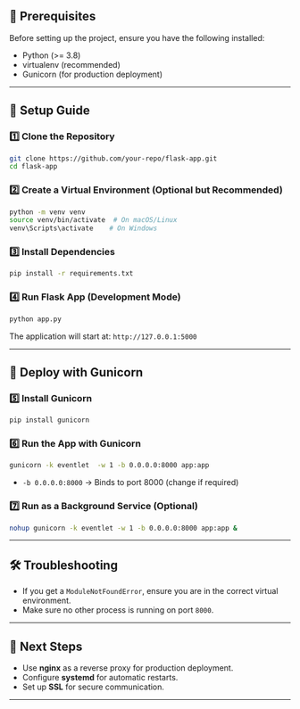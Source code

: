 
## 📌 Prerequisites
Before setting up the project, ensure you have the following installed:
- Python (>= 3.8)
- virtualenv (recommended)
- Gunicorn (for production deployment)

---

## 🔧 Setup Guide
### 1️⃣ Clone the Repository
```bash
git clone https://github.com/your-repo/flask-app.git
cd flask-app
```

### 2️⃣ Create a Virtual Environment (Optional but Recommended)
```bash
python -m venv venv
source venv/bin/activate  # On macOS/Linux
venv\Scripts\activate    # On Windows
```

### 3️⃣ Install Dependencies
```bash
pip install -r requirements.txt
```

### 4️⃣ Run Flask App (Development Mode)
```bash
python app.py
```
The application will start at: `http://127.0.0.1:5000`

---

## 🚀 Deploy with Gunicorn
### 5️⃣ Install Gunicorn
```bash
pip install gunicorn
```

### 6️⃣ Run the App with Gunicorn
```bash
gunicorn -k eventlet  -w 1 -b 0.0.0.0:8000 app:app
```
- `-b 0.0.0.0:8000` → Binds to port 8000 (change if required)

### 7️⃣ Run as a Background Service (Optional)
```bash
nohup gunicorn -k eventlet -w 1 -b 0.0.0.0:8000 app:app &
```

---

## 🛠 Troubleshooting
- If you get a `ModuleNotFoundError`, ensure you are in the correct virtual environment.
- Make sure no other process is running on port `8000`.

---

## 🎯 Next Steps
- Use **nginx** as a reverse proxy for production deployment.
- Configure **systemd** for automatic restarts.
- Set up **SSL** for secure communication.

---


